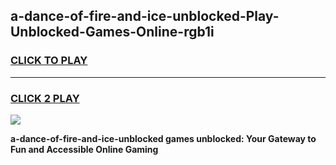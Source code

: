 
## a-dance-of-fire-and-ice-unblocked-Play-Unblocked-Games-Online-rgb1i
<h3>
<a href="https://premium76.site?title=a-dance-of-fire-and-ice-unblocked&ref=25A">CLICK TO PLAY</a></h3>
<hr>

<h3>
<a href="https://premium76.site?title=a-dance-of-fire-and-ice-unblocked&ref=25A">CLICK 2 PLAY</a>
  
</h3>

<a href="https://premium76.site?title=a-dance-of-fire-and-ice-unblocked&ref=25A"><img src="https://clearcache.store/games.png"></a>


**a-dance-of-fire-and-ice-unblocked games unblocked: Your Gateway to Fun and Accessible Online Gaming**
